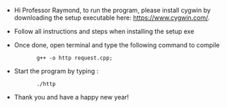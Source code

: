 
- Hi Professor Raymond, to run the program, please install cygwin by downloading the setup executable here: https://www.cygwin.com/.
- Follow all instructions and steps when installing the setup exe
- Once done, open terminal and type the following command to compile
             
             g++ -o http request.cpp;

- Start the program by typing :
              
             ./http

- Thank you and have a happy new year!
